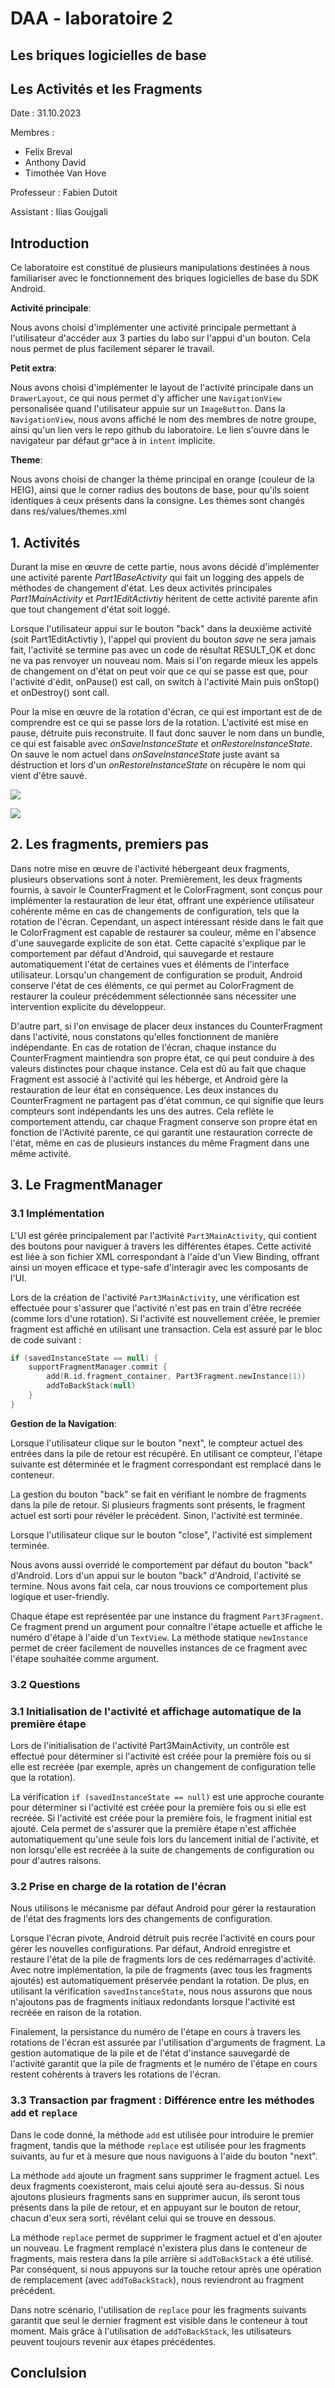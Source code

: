 # DAA - laboratoire 2
## Les briques logicielles de base 
## Les Activités et les Fragments

Date : 31.10.2023

Membres :
- Felix Breval
- Anthony David
- Timothée Van Hove

Professeur : Fabien Dutoit

Assistant : Ilias Goujgali 



## Introduction

Ce laboratoire est constitué de plusieurs manipulations destinées à nous familiariser avec le fonctionnement des briques logicielles de base du SDK Android.

**Activité principale**:

Nous avons choisi d'implémenter une activité principale permettant à l'utilisateur d'accéder aux 3 parties du labo sur l'appui d'un bouton. Cela nous permet de plus facilement séparer le travail. 

**Petit extra**:

Nous avons choisi d'implémenter le layout de l'activité principale dans un `DrawerLayout`, ce qui nous permet d'y afficher une `NavigationView` personalisée quand l'utilisateur appuie sur un `ImageButton`. Dans la `NavigationView`, nous avons affiché le nom des membres de notre groupe, ainsi qu'un lien vers le repo github du laboratoire. Le lien s'ouvre dans le navigateur par défaut gr^ace à in `intent` implicite.

**Theme**:

Nous avons choisi de changer la thème principal en orange (couleur de la HEIG), ainsi que le corner radius des boutons de base, pour qu'ils soient identiques à ceux présents dans la consigne. Les thèmes sont changés dans res/values/themes.xml

## 1. Activités

Durant la mise en œuvre de cette partie, nous avons décidé d'implémenter une activité parente *Part1BaseActivity* qui fait un logging des appels de méthodes de changement d'état. Les deux activités principales *Part1MainActivity* et *Part1EditActivtiy* héritent de cette activité parente afin que tout changement d'état soit loggé.

Lorsque l'utilisateur appui sur le bouton "back" dans la deuxième activité (soit Part1EditActivtiy ), l'appel qui provient du bouton *save* ne sera jamais fait, l'activité se termine pas avec un code de résultat RESULT_OK et donc ne va pas renvoyer un nouveau nom. Mais si l'on regarde mieux les appels de changement on d'état on peut voir que ce qui se passe est que, pour l'activité d'édit, onPause() est call, on switch à l'activité Main puis onStop() et onDestroy() sont call.

Pour la mise en œuvre de la rotation d'écran, ce qui est important est de de comprendre est ce qui se passe lors de la rotation. L'activité est mise en pause, détruite puis reconstruite. Il faut donc sauver le nom dans un bundle, ce qui est faisable avec *onSaveInstanceState* et *onRestoreInstanceState*. On sauve le nom actuel dans *onSaveInstanceState* juste avant sa déstruction et lors d'un *onRestoreInstanceState* on récupère le nom qui vient d'être sauvé.



![](figures/diagram1_part1.png)



![](figures/diagram2_part1.png)

## 2. Les fragments, premiers pas
Dans notre mise en œuvre de l'activité hébergeant deux fragments, plusieurs observations sont à noter. Premièrement, les deux fragments fournis, à savoir le CounterFragment et le ColorFragment, sont conçus pour implémenter la restauration de leur état, offrant une expérience utilisateur cohérente même en cas de changements de configuration, tels que la rotation de l'écran. Cependant, un aspect intéressant réside dans le fait que le ColorFragment est capable de restaurer sa couleur, même en l'absence d'une sauvegarde explicite de son état. Cette capacité s'explique par le comportement par défaut d'Android, qui sauvegarde et restaure automatiquement l'état de certaines vues et éléments de l'interface utilisateur. Lorsqu'un changement de configuration se produit, Android conserve l'état de ces éléments, ce qui permet au ColorFragment de restaurer la couleur précédemment sélectionnée sans nécessiter une intervention explicite du développeur.

D'autre part, si l'on envisage de placer deux instances du CounterFragment dans l'activité, nous constatons qu'elles fonctionnent de manière indépendante. En cas de rotation de l'écran, chaque instance du CounterFragment maintiendra son propre état, ce qui peut conduire à des valeurs distinctes pour chaque instance. Cela est dû au fait que chaque Fragment est associé à l'activité qui les héberge, et Android gère la restauration de leur état en conséquence. Les deux instances du CounterFragment ne partagent pas d'état commun, ce qui signifie que leurs compteurs sont indépendants les uns des autres. Cela reflète le comportement attendu, car chaque Fragment conserve son propre état en fonction de l'Activité parente, ce qui garantit une restauration correcte de l'état, même en cas de plusieurs instances du même Fragment dans une même activité.

## 3. Le FragmentManager

### 3.1 Implémentation

L'UI est gérée principalement par l'activité `Part3MainActivity`, qui contient des boutons pour naviguer à travers les différentes étapes. Cette activité est liée à son fichier XML correspondant à l'aide d'un View Binding, offrant ainsi un moyen efficace et type-safe d'interagir avec les composants de l'UI.

Lors de la création de l'activité `Part3MainActivity`, une vérification est effectuée pour s'assurer que l'activité n'est pas en train d'être recréée (comme lors d'une rotation). Si l'activité est nouvellement créée, le premier fragment est affiché en utilisant une transaction. Cela est assuré par le bloc de code suivant :

```kotlin
if (savedInstanceState == null) {
    supportFragmentManager.commit {
        add(R.id.fragment_container, Part3Fragment.newInstance(1))
        addToBackStack(null)
    }
}
```

**Gestion de la Navigation**:

Lorsque l'utilisateur clique sur le bouton "next", le compteur actuel des entrées dans la pile de retour est récupéré. En utilisant ce compteur, l'étape suivante est déterminée et le fragment correspondant est remplacé dans le conteneur.

La gestion du bouton "back" se fait en vérifiant le nombre de fragments dans la pile de retour. Si plusieurs fragments sont présents, le fragment actuel est sorti pour révéler le précédent. Sinon, l'activité est terminée.

Lorsque l'utilisateur clique sur le bouton "close", l'activité est simplement terminée.

Nous avons aussi overridé le comportement par défaut du bouton "back" d'Android. Lors d'un appui sur le bouton "back" d'Android, l'activité se termine. Nous avons fait cela, car nous trouvions ce comportement plus logique et user-friendly.

Chaque étape est représentée par une instance du fragment `Part3Fragment`. Ce fragment prend un argument pour connaître l'étape actuelle et affiche le numéro d'étape à l'aide d'un `TextView`. La méthode statique `newInstance` permet de créer facilement de nouvelles instances de ce fragment avec l'étape souhaitée comme argument.

### 3.2 Questions

### 3.1 Initialisation de l'activité et affichage automatique de la première étape

Lors de l'initialisation de l'activité Part3MainActivity, un contrôle est effectué pour déterminer si l'activité est créée pour la première fois ou si elle est recréée (par exemple, après un changement de configuration telle que la rotation).

La vérification `if (savedInstanceState == null)` est une approche courante pour déterminer si l'activité est créée pour la première fois ou si elle est recréée. Si l'activité est créée pour la première fois, le fragment initial est ajouté. Cela permet de s'assurer que la première étape n'est affichée automatiquement qu'une seule fois lors du lancement initial de l'activité, et non lorsqu'elle est recréée à la suite de changements de configuration ou pour d'autres raisons.

### 3.2 Prise en charge de la rotation de l'écran

Nous utilisons le mécanisme par défaut Android pour gérer la restauration de l'état des fragments lors des changements de configuration.

Lorsque l'écran pivote, Android détruit puis recrée l'activité en cours pour gérer les nouvelles configurations. Par défaut, Android enregistre et restaure l'état de la pile de fragments lors de ces redémarrages d'activité. Avec notre implémentation, la pile de fragments (avec tous les fragments ajoutés) est automatiquement préservée pendant la rotation. De plus, en utilisant la vérification `savedInstanceState`, nous nous assurons que nous n'ajoutons pas de fragments initiaux redondants lorsque l'activité est recréée en raison de la rotation.

Finalement,  la persistance du numéro de l'étape en cours à travers les rotations de l'écran est assurée par l'utilisation d'arguments de fragment. La gestion automatique de la pile et de l'état d'instance sauvegardé de l'activité garantit que la pile de fragments et le numéro de l'étape en cours restent cohérents à travers les rotations de l'écran.

### 3.3 Transaction par fragment : Différence entre les méthodes `add` et `replace`

Dans le code donné, la méthode `add` est utilisée pour introduire le premier fragment, tandis que la méthode `replace` est utilisée pour les fragments suivants, au fur et à mesure que nous naviguons à l'aide du bouton "next".

La méthode `add`  ajoute un fragment sans supprimer le fragment actuel. Les deux fragments  coexisteront, mais celui ajouté sera au-dessus. Si nous ajoutons plusieurs fragments sans en supprimer aucun, ils seront tous présents  dans la pile de retour, et en appuyant sur le bouton de retour, chacun  d'eux sera sorti, révélant celui qui se trouve en dessous.

La méthode `replace` permet de supprimer le fragment actuel et d'en ajouter un nouveau. Le fragment remplacé n'existera plus dans le conteneur de fragments, mais restera dans la pile arrière si `addToBackStack` a été utilisé. Par conséquent, si nous appuyons sur la touche retour après une opération de remplacement (avec `addToBackStack`), nous reviendront au fragment précédent.

Dans notre scénario, l'utilisation de `replace` pour les fragments suivants garantit que seul le dernier fragment est visible dans le conteneur à tout moment. Mais grâce à l'utilisation de `addToBackStack`, les utilisateurs peuvent toujours revenir aux étapes précédentes.



## Conclulsion
